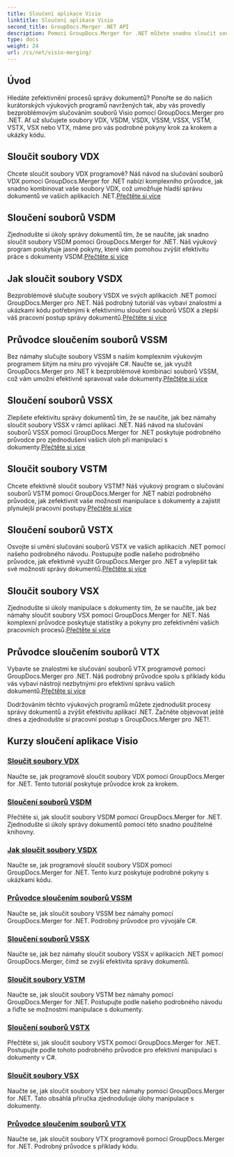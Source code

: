 ```yaml
---
title: Sloučení aplikace Visio
linktitle: Sloučení aplikace Visio
second_title: GroupDocs.Merger .NET API
description: Pomocí GroupDocs.Merger for .NET můžete snadno sloučit soubory VDX, VSDM, VSDX, VSSM, VSSX, VSTM, VSTX, VSX, VTX. Výukové programy krok za krokem pro bezproblémové slučování dokumentů.
type: docs
weight: 24
url: /cs/net/visio-merging/
---
```


## Úvod

Hledáte zefektivnění procesů správy dokumentů? Ponořte se do našich kurátorských výukových programů navržených tak, aby vás provedly bezproblémovým slučováním souborů Visio pomocí GroupDocs.Merger pro .NET. Ať už slučujete soubory VDX, VSDM, VSDX, VSSM, VSSX, VSTM, VSTX, VSX nebo VTX, máme pro vás podrobné pokyny krok za krokem a ukázky kódu.

## Sloučit soubory VDX

 Chcete sloučit soubory VDX programově? Náš návod na slučování souborů VDX pomocí GroupDocs.Merger for .NET nabízí komplexního průvodce, jak snadno kombinovat vaše soubory VDX, což umožňuje hladší správu dokumentů ve vašich aplikacích .NET.[Přečtěte si více](./merge-vdx-files/)

## Sloučení souborů VSDM

Zjednodušte si úkoly správy dokumentů tím, že se naučíte, jak snadno sloučit soubory VSDM pomocí GroupDocs.Merger for .NET. Náš výukový program poskytuje jasné pokyny, které vám pomohou zvýšit efektivitu práce s dokumenty VSDM.[Přečtěte si více](./merging-vsdm-files/)

## Jak sloučit soubory VSDX

 Bezproblémově slučujte soubory VSDX ve svých aplikacích .NET pomocí GroupDocs.Merger pro .NET. Náš podrobný tutoriál vás vybaví znalostmi a ukázkami kódu potřebnými k efektivnímu sloučení souborů VSDX a zlepší váš pracovní postup správy dokumentů.[Přečtěte si více](./how-to-merge-vsdx-files/)

## Průvodce sloučením souborů VSSM

 Bez námahy slučujte soubory VSSM s naším komplexním výukovým programem šitým na míru pro vývojáře C#. Naučte se, jak využít GroupDocs.Merger pro .NET k bezproblémové kombinaci souborů VSSM, což vám umožní efektivně spravovat vaše dokumenty.[Přečtěte si více](./guide-merging-vssm-files/)

## Sloučení souborů VSSX

Zlepšete efektivitu správy dokumentů tím, že se naučíte, jak bez námahy sloučit soubory VSSX v rámci aplikací .NET. Náš návod na slučování souborů VSSX pomocí GroupDocs.Merger for .NET poskytuje podrobného průvodce pro zjednodušení vašich úloh při manipulaci s dokumenty.[Přečtěte si více](./merging-vssx-files/)

## Sloučit soubory VSTM

 Chcete efektivně sloučit soubory VSTM? Náš výukový program o slučování souborů VSTM pomocí GroupDocs.Merger for .NET nabízí podrobného průvodce, jak zefektivnit vaše možnosti manipulace s dokumenty a zajistit plynulejší pracovní postupy.[Přečtěte si více](./merge-vstm-files/)

## Sloučení souborů VSTX

 Osvojte si umění slučování souborů VSTX ve vašich aplikacích .NET pomocí našeho podrobného návodu. Postupujte podle našeho podrobného průvodce, jak efektivně využít GroupDocs.Merger pro .NET a vylepšit tak své možnosti správy dokumentů.[Přečtěte si více](./merging-vstx-files/)

## Sloučit soubory VSX

Zjednodušte si úkoly manipulace s dokumenty tím, že se naučíte, jak bez námahy sloučit soubory VSX pomocí GroupDocs.Merger for .NET. Náš komplexní průvodce poskytuje statistiky a pokyny pro zefektivnění vašich pracovních procesů.[Přečtěte si více](./merge-vsx-files/)

## Průvodce sloučením souborů VTX

 Vybavte se znalostmi ke slučování souborů VTX programově pomocí GroupDocs.Merger pro .NET. Náš podrobný průvodce spolu s příklady kódu vás vybaví nástroji nezbytnými pro efektivní správu vašich dokumentů.[Přečtěte si více](./guide-merging-vtx-files/)

Dodržováním těchto výukových programů můžete zjednodušit procesy správy dokumentů a zvýšit efektivitu aplikací .NET. Začněte objevovat ještě dnes a zjednodušte si pracovní postup s GroupDocs.Merger pro .NET!.
## Kurzy sloučení aplikace Visio
### [Sloučit soubory VDX](./merge-vdx-files/)
Naučte se, jak programově sloučit soubory VDX pomocí GroupDocs.Merger for .NET. Tento tutoriál poskytuje průvodce krok za krokem.
### [Sloučení souborů VSDM](./merging-vsdm-files/)
Přečtěte si, jak sloučit soubory VSDM pomocí GroupDocs.Merger for .NET. Zjednodušte si úkoly správy dokumentů pomocí této snadno použitelné knihovny.
### [Jak sloučit soubory VSDX](./how-to-merge-vsdx-files/)
Naučte se, jak programově sloučit soubory VSDX pomocí GroupDocs.Merger for .NET. Tento kurz poskytuje podrobné pokyny s ukázkami kódu.
### [Průvodce sloučením souborů VSSM](./guide-merging-vssm-files/)
Naučte se, jak sloučit soubory VSSM bez námahy pomocí GroupDocs.Merger for .NET. Podrobný průvodce pro vývojáře C#.
### [Sloučení souborů VSSX](./merging-vssx-files/)
Naučte se, jak bez námahy sloučit soubory VSSX v aplikacích .NET pomocí GroupDocs.Merger, čímž se zvýší efektivita správy dokumentů.
### [Sloučit soubory VSTM](./merge-vstm-files/)
Naučte se, jak sloučit soubory VSTM bez námahy pomocí GroupDocs.Merger for .NET. Postupujte podle našeho podrobného návodu a řiďte se možnostmi manipulace s dokumenty.
### [Sloučení souborů VSTX](./merging-vstx-files/)
Přečtěte si, jak sloučit soubory VSTX pomocí GroupDocs.Merger for .NET. Postupujte podle tohoto podrobného průvodce pro efektivní manipulaci s dokumenty v C#.
### [Sloučit soubory VSX](./merge-vsx-files/)
Naučte se, jak sloučit soubory VSX bez námahy pomocí GroupDocs.Merger for .NET. Tato obsáhlá příručka zjednodušuje úlohy manipulace s dokumenty.
### [Průvodce sloučením souborů VTX](./guide-merging-vtx-files/)
Naučte se, jak sloučit soubory VTX programově pomocí GroupDocs.Merger for .NET. Podrobný průvodce s příklady kódu.